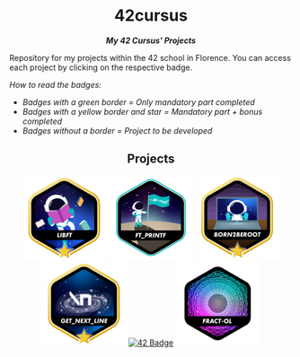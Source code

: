 <h1 align="center">
42cursus
</h1>

<p align="center">
	<b><i> My 42 Cursus' Projects </i></b>
</p>

Repository for my projects within the 42 school in Florence. You can access each project by clicking on the respective badge.

<i>How to read the badges:
- Badges with a green border = Only mandatory part completed
- Badges with a yellow border and star = Mandatory part + bonus completed
- Badges without a border = Project to be developed</i>

<h2 align="center">
Projects
</h2>
<div align="center">

<a href="https://github.com/lucAsC87/libft">![42 Badge](https://github.com/lucAsC87/42-cursus/blob/main/badges/libftm.png)</a>
<a href="https://github.com/lucAsC87/ft_printf">![42 Badge](https://github.com/lucAsC87/42-cursus/blob/main/badges/ft_printfe.png)</a>
<a href="">![42 Badge](https://github.com/lucAsC87/42-cursus/blob/main/badges/born2berootm.png)</a>
<a href="https://github.com/lucAsC87/get_next_line">![42 Badge](https://github.com/lucAsC87/42-cursus/blob/main/badges/get_next_linem.png)</a>
<a href="">![42 Badge](https://github.com/lucAsC87/42-cursus/blob/main/badges/minitalken.png)</a>
<a href="https://github.com/lucAsC87/minitalk">![42 Badge](https://github.com/lucAsC87/42-cursus/blob/main/badges/fract-oln.png)</a>

</div>
